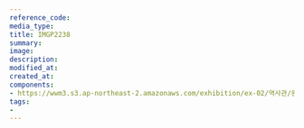 ```yaml
---
reference_code:
media_type:
title: IMGP2238
summary:
image:
description:
modified_at:
created_at:
components:
- https://wwm3.s3.ap-northeast-2.amazonaws.com/exhibition/ex-02/역사관/완_하야오+논문/IMGP2238.JPG
tags:
-
---
```

